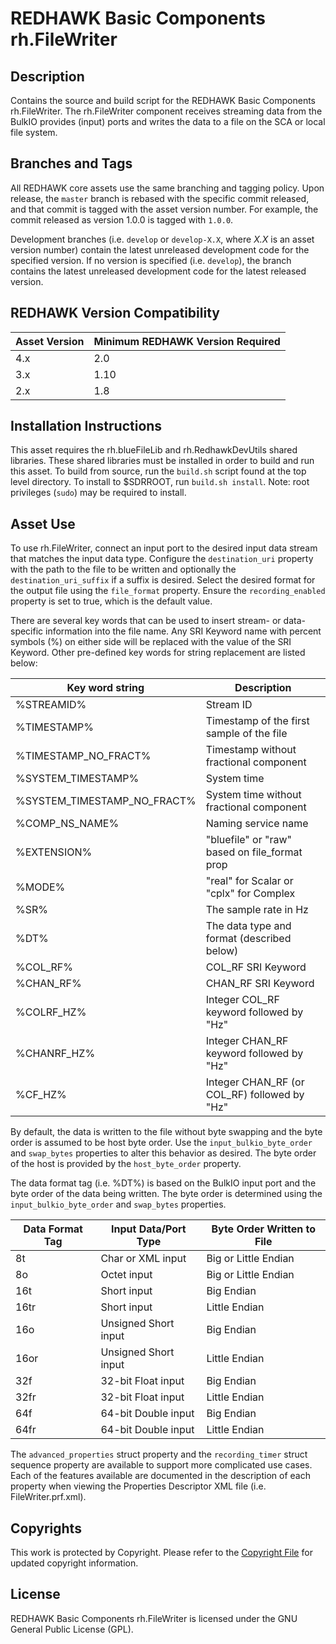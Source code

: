 # REDHAWK Basic Components rh.FileWriter

## Description

Contains the source and build script for the REDHAWK Basic Components
rh.FileWriter. The rh.FileWriter component receives streaming data from the
BulkIO provides (input) ports and writes the data to a file on the SCA or local
file system.

## Branches and Tags

All REDHAWK core assets use the same branching and tagging policy. Upon release,
the `master` branch is rebased with the specific commit released, and that
commit is tagged with the asset version number. For example, the commit released
as version 1.0.0 is tagged with `1.0.0`.

Development branches (i.e. `develop` or `develop-X.X`, where *X.X* is an asset
version number) contain the latest unreleased development code for the specified
version. If no version is specified (i.e. `develop`), the branch contains the
latest unreleased development code for the latest released version.

## REDHAWK Version Compatibility

| Asset Version | Minimum REDHAWK Version Required |
| ------------- | -------------------------------- |
| 4.x           | 2.0                              |
| 3.x           | 1.10                             |
| 2.x           | 1.8                              |

## Installation Instructions

This asset requires the rh.blueFileLib and rh.RedhawkDevUtils shared libraries.
These shared libraries must be installed in order to build and run this asset.
To build from source, run the `build.sh` script found at the top level
directory. To install to $SDRROOT, run `build.sh install`. Note: root privileges
(`sudo`) may be required to install.

## Asset Use

To use rh.FileWriter, connect an input port to the desired input data stream
that matches the input data type. Configure the `destination_uri` property with
the path to the file to be written and optionally the `destination_uri_suffix`
if a suffix is desired. Select the desired format for the output file using the
`file_format` property. Ensure the `recording_enabled` property is set to true,
which is the default value.

There are several key words that can be used to insert stream- or data-specific
information into the file name. Any SRI Keyword name with percent symbols (%)
on either side will be replaced with the value of the SRI Keyword. Other
pre-defined key words for string replacement are listed below:

| Key word string             | Description                                   |
| --------------------------- | --------------------------------------------- |
| %STREAMID%                  | Stream ID                                     |
| %TIMESTAMP%                 | Timestamp of the first sample of the file     |
| %TIMESTAMP_NO_FRACT%        | Timestamp without fractional component        |
| %SYSTEM_TIMESTAMP%          | System time                                   |
| %SYSTEM_TIMESTAMP_NO_FRACT% | System time without fractional component      |
| %COMP_NS_NAME%              | Naming service name                           |
| %EXTENSION%                 | "bluefile" or "raw" based on file_format prop |
| %MODE%                      | "real" for Scalar or "cplx" for Complex       |
| %SR%                        | The sample rate in Hz                         |
| %DT%                        | The data type and format (described below)    |
| %COL_RF%                    | COL_RF SRI Keyword                            |
| %CHAN_RF%                   | CHAN_RF SRI Keyword                           |
| %COLRF_HZ%                  | Integer COL_RF keyword followed by "Hz"       |
| %CHANRF_HZ%                 | Integer CHAN_RF keyword followed by "Hz"      |
| %CF_HZ%                     | Integer CHAN_RF (or COL_RF) followed by "Hz"  |

By default, the data is written to the file without byte swapping and the byte
order is assumed to be host byte order. Use the `input_bulkio_byte_order` and
`swap_bytes` properties to alter this behavior as desired. The byte order of the
host is provided by the `host_byte_order` property.

The data format tag (i.e. %DT%) is based on the BulkIO input port and the byte
order of the data being written. The byte order is determined using the
`input_bulkio_byte_order` and `swap_bytes` properties.

| Data Format Tag | Input Data/Port Type | Byte Order Written to File |
| --------------- | -------------------- | -------------------------- |
| 8t              | Char or XML input    | Big or Little Endian       |
| 8o              | Octet input          | Big or Little Endian       |
| 16t             | Short input          | Big Endian                 |
| 16tr            | Short input          | Little Endian              |
| 16o             | Unsigned Short input | Big Endian                 |
| 16or            | Unsigned Short input | Little Endian              |
| 32f             | 32-bit Float input   | Big Endian                 |
| 32fr            | 32-bit Float input   | Little Endian              |
| 64f             | 64-bit Double input  | Big Endian                 |
| 64fr            | 64-bit Double input  | Little Endian              |

The `advanced_properties` struct property and the `recording_timer` struct
sequence property are available to support more complicated use cases. Each of
the features available are documented in the description of each property when
viewing the Properties Descriptor XML file (i.e. FileWriter.prf.xml).

## Copyrights

This work is protected by Copyright. Please refer to the
[Copyright File](COPYRIGHT) for updated copyright information.

## License

REDHAWK Basic Components rh.FileWriter is licensed under the GNU General Public
License (GPL).
